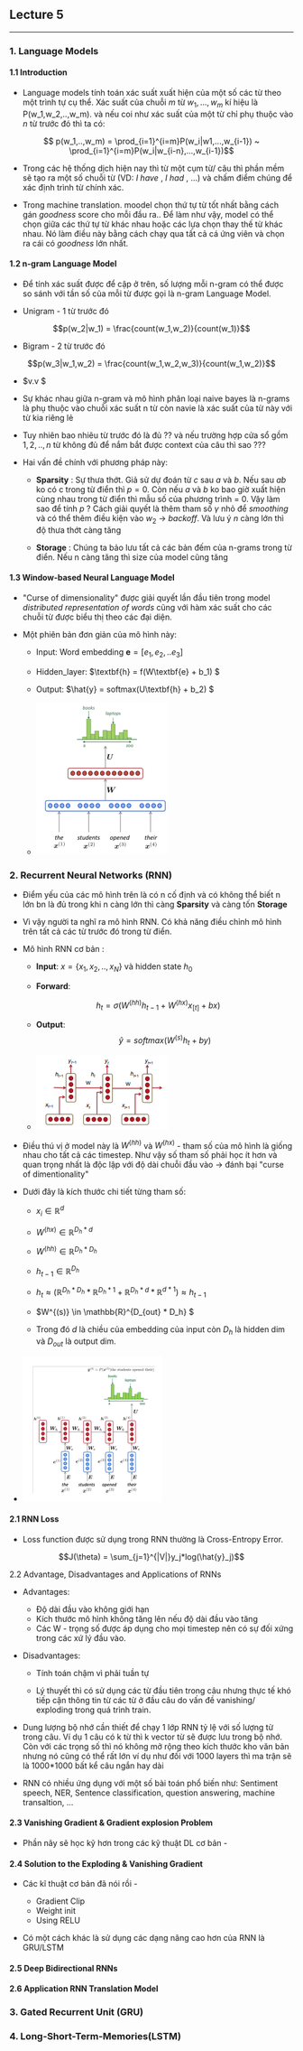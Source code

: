 ## Lecture 5 
--------------------------------
### 1. Language Models 
#### 1.1 Introduction 

* Language models tính toán xác suất xuất hiện của một số các từ theo một trình tự cụ thể. Xác suất của chuỗi $m$ từ ${w_1, ...,w_m}$ kí hiệu là P(w_1,w_2,..,w_m). và nếu coi như xác suất của một từ chỉ phụ thuộc vào $n$ từ trước đó thì ta có: 

$$ p(w_1,..,w_m) = \prod_{i=1}^{i=m}P(w_i|w1,...,w_{i-1}) ~ \prod_{i=1}^{i=m}P(w_i|w_{i-n},...,w_{i-1})$$

* Trong các hệ thống dịch hiện nay thì từ một cụm từ/ câu thì phần mềm sẽ tạo ra một số chuỗi từ (VD: _I have_ , _I had_ , ...) và chấm điểm chúng để xác định trình từ chính xác. 

* Trong machine translation. moodel chọn thứ tự từ tốt nhất bằng cách gán _goodness_ score cho mỗi đầu ra.. Để làm như vậy, model có thể chọn giữa các thứ tự từ khác nhau hoặc các lựa chọn thay thế từ khác nhau. Nó làm điều này bằng cách chạy qua tất cả cá ứng viên và chọn ra cái có _goodness_ lớn nhất. 

#### 1.2 n-gram Language Model 

* Để tính xác suất được để cập ở trên, số lượng mỗi n-gram có thể được so sánh với tần số của mỗi từ được gọi là n-gram Language Model. 

* Unigram - 1 từ trước đó 

$$p(w_2|w_1) = \frac{count(w_1,w_2)}{count(w_1)}$$
* Bigram - 2 từ trước đó 

$$p(w_3|w_1,w_2)  = \frac{count(w_1,w_2,w_3)}{count(w_1,w_2)}$$

* $v.v $

* Sự khác nhau giữa n-gram và mô hình phân loại naive bayes là n-grams là phụ thuộc vào chuỗi xác suất n từ còn navie là xác suất của từ này với từ kia riêng lẻ

* Tuy nhiên bao nhiêu từ trước đó là đủ ?? và nếu trường hợp cửa sổ gồm $1,2,..,n$ từ không đủ để nắm bắt được context của câu thì sao ???

* Hai vấn đề chính với phương pháp này: 

    * <b>Sparsity</b> : Sự thưa thớt. Giả sử dự đoán từ $c$ sau $a$ và $b$. Nếu sau $ab$ ko có c trong từ điển thì $p = 0$. Còn nếu $a$ và $b$ ko bao giờ xuất hiện cùng nhau trong từ điển thì mẫu số của phương trình = 0. Vậy làm sao để tính $p$ ? Cách giải quyết là thêm tham số $\gamma$ nhỏ để _smoothing_ và có thể thêm điều kiện vào $w_2$ -> _backoff_. Và lưu ý $n$ càng lớn thì độ thưa thớt càng tăng 

    * <b>Storage</b> : Chúng ta bảo lưu tất cả các bản đếm của n-grams trong từ điển. Nếu n càng tăng thì size của model cũng tăng 

#### 1.3 Window-based Neural Language Model 

* "Curse of dimensionality" được giải quyết lần đầu tiên trong model _distributed representation of words_  cũng với hàm xác suất cho các chuỗi từ được biểu thị theo các đại diện. 

* Một phiên bản đơn giản của mô hình này: 
    
    * Input: Word embedding $\textbf{e} = [e_1,e_2,..e_3]$
    * Hidden_layer: $\textbf{h} = f(W\textbf{e} + b_1) $
    * Output: $\hat{y} = softmax(U\textbf{h} + b_2) $ 

    * ![Alt text](image.png)

### 2. Recurrent Neural Networks (RNN)

* Điểm yếu của các mô hình trên là có n cố định và có không thể biết n lớn bn là đủ trong khi n càng lớn thì càng <b>Sparsity</b> và càng tốn <b> Storage</b> 

* Vì vậy người ta nghĩ ra mô hình RNN. Có khả năng điều chỉnh mô hình trên tất cả các từ trước đó trong từ điển.

* Mô hình RNN cơ bản : 

    * <b>Input</b>: $x = \{x_1,x_2,..,x_N\}$ và hidden state $h_0$

    * <b>Forward</b>: 

    $$h_t = \sigma(W^{(hh)}h_{t-1} + W^{(hx)}x_{[t]} + bx)$$  

    * <b>Output</b>: 
    $$\hat{y} = softmax(W^{(s)}h_t + by)$$
     
    * ![Alt text](image-1.png) 

* Điều thú vị ở model này là $W^{(hh)}$ và $W^{(hx)}$ - tham số của mô hình là giống nhau cho tất cả các timestep. Như vậy số tham số phải học ít hơn và quan trọng nhất là độc lập với độ dài chuỗi đầu vào -> đánh bại "curse of dimentionality"

* Dưới đây là kích thước chi tiết từng tham số:
    
    * $x_i \in \mathbb{R}^d$  
    * $W^{(hx)} \in \mathbb{R}^{D_h * d}$
    * $W^{(hh)} \in \mathbb{R}^{D_h*D_h}$
    * $h_{t-1} \in \mathbb{R}^{D_h}$

    * $h_t \approx  (\mathbb{R}^{D_h*D_h} * \mathbb{R}^{D_h*1} + \mathbb{R}^{D_h * d} * \mathbb{R}^{d * 1})  \approx h_{t-1}$ 

    * $W^{(s)} \in \mathbb{R}^{D_{out} * D_h} $

    * Trong đó $d$ là chiều của embedding của input còn $D_h$ là hidden dim và $D_{out}$ là output dim.

    
*   ![Alt text](image-2.png)

#### 2.1 RNN Loss 

* Loss function được sử dụng trong RNN thường là Cross-Entropy Error. 

$$J(\theta) = \sum_{j=1}^{|V|}y_j*log(\hat{y}_j)$$

2.2 Advantage, Disadvantages and Applications of RNNs
* Advantages: 

    * Độ dài đầu vào không giới hạn 
    * Kích thước mô hình không tăng lên nếu độ dài đầu vào tăng 
    * Các W - trọng số được áp dụng cho mọi timestep nên có sự đối xứng trong các xứ lý đầu vào. 

* Disadvantages: 

    * Tính toán chậm vì phải tuần tự 

    * Lý thuyết thì có sử dụng các từ đầu tiên trong câu nhưng thực tế khó tiếp cận thông tin từ các từ ở đầu câu do vấn đề vanishing/ exploding trong quá trình train. 

* Dung lượng bộ nhớ cần thiết để chạy 1 lớp RNN tỷ lệ với số lượng từ trong câu. Ví dụ 1 câu có k từ thì k vector từ sẽ được lưu trong bộ nhớ. Còn với các trọng số thì nó không mở rộng theo kích thước kho văn bản nhưng nó cũng có thể rất lớn ví dụ như đối với 1000 layers thì ma trận sẽ là 1000*1000 bất kể câu ngắn hay dài

* RNN có nhiều ứng dụng với một số bài toán phổ biến như: Sentiment speech, NER, Sentence classification, question answering, machine transaltion, ... 

#### 2.3 Vanishing Gradient & Gradient explosion Problem 

- Phần nãy sẽ học kỹ hơn trong các kỹ thuật DL cơ bản - 

#### 2.4 Solution to the Exploding & Vanishing Gradient 

- Các kĩ thuật cơ bản đã nói rồi - 
    
    *  Gradient Clip 
    * Weight init 
    * Using RELU 
- Có một cách khác là sử dụng các dạng nâng cao hơn của RNN là GRU/LSTM 

#### 2.5 Deep Bidirectional RNNs 

#### 2.6 Application RNN Translation Model 

### 3. Gated Recurrent Unit (GRU) 


### 4. Long-Short-Term-Memories(LSTM) 



